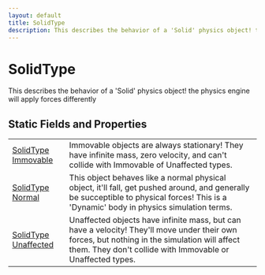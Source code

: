```yaml
---
layout: default
title: SolidType
description: This describes the behavior of a 'Solid' physics object! the physics engine will apply forces differently
---
```

# SolidType

This describes the behavior of a 'Solid' physics object! the physics
engine will apply forces differently




## Static Fields and Properties

|  |  |
|--|--|
|[SolidType]({{site.url}}/Pages/Reference/SolidType.html) [Immovable]({{site.url}}/Pages/Reference/SolidType/Immovable.html)|Immovable objects are always stationary! They have infinite mass, zero velocity, and can't collide with Immovable of Unaffected types.|
|[SolidType]({{site.url}}/Pages/Reference/SolidType.html) [Normal]({{site.url}}/Pages/Reference/SolidType/Normal.html)|This object behaves like a normal physical object, it'll fall, get pushed around, and generally be succeptible to physical forces! This is a 'Dynamic' body in physics simulation terms.|
|[SolidType]({{site.url}}/Pages/Reference/SolidType.html) [Unaffected]({{site.url}}/Pages/Reference/SolidType/Unaffected.html)|Unaffected objects have infinite mass, but can have a velocity! They'll move under their own forces, but nothing in the simulation will affect them. They don't collide with Immovable or Unaffected types.|


